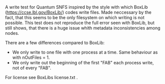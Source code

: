 A write test for Quantum SNFS inspired by the style with which BoxLib (https://ccse.lbl.gov/BoxLib/) codes write files. Made neccessary by the fact, that this seems to be the only filesystem on which writing is not possible. This test does not reproduce the full error seen with BoxLib, but still shows, that there is a huge issue whith metadata inconsistencies among nodes.

There are a few differences compared to BoxLib:
 * We only write to one file with one process at a time. Same behaviour as with nOutFiles = 1.
 * We only write out the beginning of the first "FAB" each process write, not of every "FAB".

For license see BoxLibs license.txt .
